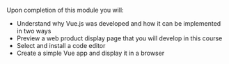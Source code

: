 Upon completion of this module you will:

- Understand why Vue.js was developed and how it can be implemented in two ways
- Preview a web product display page that you will develop in this course
- Select and install a code editor
- Create a simple Vue app and display it in a browser
